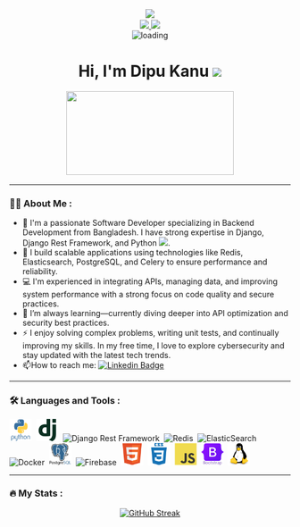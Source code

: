 <div id="header" align="center">
<img src="https://media.giphy.com/media/qgQUggAC3Pfv687qPC/giphy.gif" width="100"/>


<div id="badges"/>
  <a href="https://www.linkedin.com/in/dipu-kanu-8a1883195/">
  <img src="https://shields.io/badge/LinkedIn-blue?logo=linkedin&logoColor=white&style=for-the-badge"/>
  </a>
  <a href="twitter.com/kanu_dipu">
  <img src="https://shields.io/badge/Twitter-blue?logo=twitter&logoColor=white&style=for-the-badge"/>
  </a>
 </div>

<img src="https://komarev.com/ghpvc/?username=dipu-repliq&style=flat-square&color=blue" alt="loading"/>
<h1>
  Hi, I'm Dipu Kanu
  <img src="https://media.giphy.com/media/hvRJCLFzcasrR4ia7z/giphy.gif" width="30px"/>
</h1>
  </div>
<div align="center">
  <img src="https://media.giphy.com/media/cnzou4ydGM7GJZ7VTz/giphy.gif" width="300" height="150"/>
</div>
<hr>

### :woman_technologist: About Me :
- 🚀 I'm a passionate Software Developer specializing in Backend Development from Bangladesh. I have strong expertise in Django, Django Rest Framework, and Python <img src="https://media.giphy.com/media/WUlplcMpOCEmTGBtBW/giphy.gif" width="30">.
- 🔧 I build scalable applications using technologies like Redis, Elasticsearch, PostgreSQL, and Celery to ensure performance and reliability.
- 💻 I'm experienced in integrating APIs, managing data, and improving system performance with a strong focus on code quality and secure practices.
- 🌱 I’m always learning—currently diving deeper into API optimization and security best practices.
- ⚡ I enjoy solving complex problems, writing unit tests, and continually improving my skills. In my free time, I love to explore cybersecurity and stay updated with the latest tech trends.
- :mailbox:How to reach me: [![Linkedin Badge](https://img.shields.io/badge/-DipuKanu-blue?style=flat&logo=Linkedin&logoColor=white)](https://www.linkedin.com/in/dipu-kanu-8a1883195/)

<hr>

### :hammer_and_wrench: Languages and Tools :
<div>
  <img src="https://github.com/devicons/devicon/blob/master/icons/python/python-original-wordmark.svg" title="Python" alt="Python" width="40" height="40"/>&nbsp;
  <img src="https://github.com/devicons/devicon/blob/master/icons/django/django-plain.svg"  title="django" alt="Django" width="40" height="40"/>&nbsp;
  <img src="https://cdn.jsdelivr.net/gh/devicons/devicon@latest/icons/djangorest/djangorest-original.svg" title="django rest framework" alt="Django Rest Framework" width="40" height="40"/>&nbsp;
  <img src="https://cdn.jsdelivr.net/gh/devicons/devicon@latest/icons/redis/redis-original.svg" title="redis" alt="Redis" width="40" height="40"/>&nbsp;
  <img src="https://cdn.jsdelivr.net/gh/devicons/devicon@latest/icons/elasticsearch/elasticsearch-original.svg" title="elasticsearch" alt="ElasticSearch" width="40" height="40"/>&nbsp;
  <img src="https://cdn.jsdelivr.net/gh/devicons/devicon@latest/icons/docker/docker-plain-wordmark.svg" title="docker" alt="Docker" width="40" height="40"/>&nbsp;
  <img src="https://github.com/devicons/devicon/blob/master/icons/postgresql/postgresql-original-wordmark.svg" title="PostgreSQL" alt="PostgreSQL" width="40" height="40"/>&nbsp;
  <img src="https://cdn.jsdelivr.net/gh/devicons/devicon@latest/icons/firebase/firebase-original.svg" title="firebase" alt="Firebase" width="40" height="40"/>&nbsp;
  <img src="https://github.com/devicons/devicon/blob/master/icons/html5/html5-original.svg" title="HTML5" alt="HTML" width="40" height="40"/>&nbsp;
  <img src="https://github.com/devicons/devicon/blob/master/icons/css3/css3-plain-wordmark.svg"  title="CSS3" alt="CSS" width="40" height="40"/>&nbsp;
  <img src="https://github.com/devicons/devicon/blob/master/icons/javascript/javascript-original.svg" title="JavaScript" alt="JavaScript" width="40" height="40"/>&nbsp;
  <img src="https://github.com/devicons/devicon/blob/master/icons/bootstrap/bootstrap-original-wordmark.svg" title="Bootstrap" alt="Bootstrap" width="40" height="40"/>&nbsp;
  <img src="https://github.com/devicons/devicon/blob/master/icons/linux/linux-original.svg" title="Linux" alt="Linux" width="40" height="40"/>
  
  </div>
  <hr>
  
  ### :fire: My Stats :
 <div align="center">
   
[![GitHub Streak](http://github-readme-streak-stats.herokuapp.com?user=dipu-repliq&theme=dark&background=000000)](https://git.io/streak-stats)
<!---

[![Top Langs](https://github-readme-stats.vercel.app/api/top-langs/?username=dipu-repliq&layout=compact&hide=javascript,html,css&theme=dark&title_color=FF8000&bg_color=151515&text_color=ffffff)](https://github.com/anuraghazra/github-readme-stats)
--->
 
</div>


<!---
dipu-repliq/dipu-repliq is a ✨ special ✨ repository because its `README.md` (this file) appears on your GitHub profile.
You can click the Preview link to take a look at your changes.
--->
